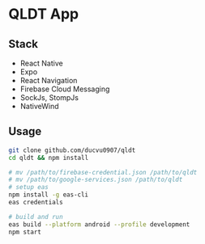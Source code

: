 # QLDT App

## Stack
- React Native
- Expo
- React Navigation
- Firebase Cloud Messaging
- SockJs, StompJs
- NativeWind

## Usage
```bash
git clone github.com/ducvu0907/qldt
cd qldt && npm install

# mv /path/to/firebase-credential.json /path/to/qldt
# mv /path/to/google-services.json /path/to/qldt
# setup eas
npm install -g eas-cli
eas credentials

# build and run
eas build --platform android --profile development
npm start
```
